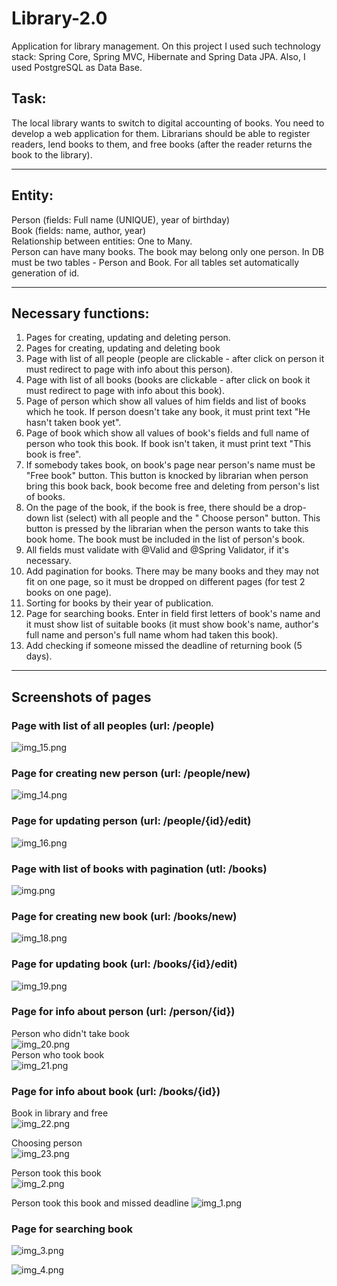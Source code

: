 # Library-2.0

Application for library management. On this project I used such technology stack: Spring Core, Spring MVC, Hibernate and
Spring Data JPA. Also, I used PostgreSQL as Data Base.

## Task:

The local library wants to switch to digital accounting of books. You need to develop a web application for them.
Librarians should be able to register readers, lend books to them, and free books (after the reader returns the book to
the library).
<hr>

## Entity:

Person (fields: Full name (UNIQUE), year of birthday) <br>
Book (fields: name, author, year) <br>
Relationship between entities: One to Many. <br>
Person can have many books. The book may belong only one person.
In DB must be two tables - Person and Book. For all tables
set automatically generation of id.
<hr>

## Necessary functions:

1) Pages for creating, updating and deleting person.
2) Pages for creating, updating and deleting book
3) Page with list of all people (people are clickable - after click on person it must redirect to page with info about
   this person).
4) Page with list of all books (books are clickable - after click on book it must redirect to page with info about this
   book).
5) Page of person which show all values of him fields and list of books which he took. If person doesn't take any book,
   it must print text "He hasn't taken book yet".
6) Page of book which show all values of book's fields and full name of person who took this book. If book isn't taken,
   it must print text "This book is free".
7) If somebody takes book, on book's page near person's name must be "Free book" button. This button is knocked by
   librarian when person bring this book back, book become free and deleting from person's list of books.
8) On the page of the book, if the book is free, there should be a drop-down list (select) with all people and the "
   Choose person" button. This button is pressed by the librarian when the person wants to take this book home. The book
   must be included in the list of person's book.
9) All fields must validate with @Valid and @Spring Validator, if it's necessary.
10) Add pagination for books. There may be many books and they may not fit on one page, so it must be dropped on
    different pages (for test 2 books on one page).
11) Sorting for books by their year of publication.
12) Page for searching books. Enter in field first letters of book's name and it must show list of suitable books (it
    must show book's name, author's full name and person's full name whom had taken this book).
13) Add checking if someone missed the deadline of returning book (5 days).

<hr>

## Screenshots of pages

### Page with list of all peoples (url: /people)

![img_15.png](img/img_15.png)

### Page for creating new person (url: /people/new)

![img_14.png](img/img_14.png)

### Page for updating person (url: /people/{id}/edit)

![img_16.png](img/img_16.png)

### Page with list of books with pagination (utl: /books)
![img.png](img.png)

### Page for creating new book (url: /books/new)

![img_18.png](img/img_18.png)

### Page for updating book (url: /books/{id}/edit)

![img_19.png](img/img_19.png)

### Page for info about person (url: /person/{id})

Person who didn't take book  
![img_20.png](img/img_20.png)  
Person who took book  
![img_21.png](img/img_21.png)  

### Page for info about book (url: /books/{id})

Book in library and free  
![img_22.png](img/img_22.png)  

Choosing person  
![img_23.png](img/img_23.png)  

Person took this book  
![img_2.png](img_2.png)

Person took this book and missed deadline
![img_1.png](img_1.png)

### Page for searching book

![img_3.png](img_3.png)

![img_4.png](img_4.png)
